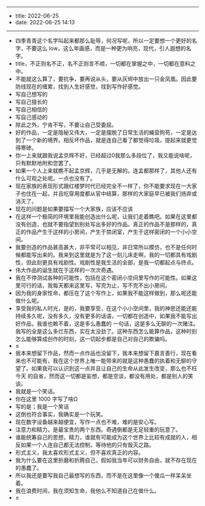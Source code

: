 - --
- title: 2022-06-25
- date: 2022-06-25 14:13
- --
- 四季青青这个名字叫起来都那么耻辱，何况写呢，所以一定要想一个更好的名字，不要这么 low，这么年画感，而是一种更为响亮，现代，引人遐想的名字。
- title，不正则名不正，名不正则言不顺，一切都在掌握之中，一切都在意料之中。
- 不能就这么算了，要抗争，要再说从头，要从灰烬中放出一只金凤凰。因此要防线现在的缠累，找到人生好感觉，找到写作好感觉。
- 写自己想写的
- 写自己擅长的
- 写自己相信的
- 写自己感动的
- 除此之外，宁肯不写，不要让自己受委屈。
- 好的作品，一定是隐秘又伟大，一定是摆脱了日常生活的蝇营狗苟，一定是达到了一个新的境界。相反坏作品，就是连自己看了都觉得垃圾，提起来就更觉得寒碜。
- 你一上来就跟我说孟京辉不好，已经超过0我那么多段位了，我又能说啥呢，只有默默地附和您罢了。
- 如果一个人上来就瞧不起孟京辉，几乎是无解的。连孟都那样了，其他人还有什么可观之处呢。一点也没有了。
- 现在家族的表现形式跟红楼梦时代已经完全不一样了，你不能要求现在一大家子也住在一起，并且吃穿用度都从官中结算，那样的大家庭早已被我们扬弃或消灭了。
- 现在的问题是如果要描写一个大家族，应该不应该
- 在这样一个极简的环境里我能创造出什么呢，让我们走着瞧吧。如果在这里都没有创造，也就不要指望到别处写出多好的作品。真正的作品不是那样的，真正的作品产生于这样的小房间，产生于禁闭室，产生于这样密闭的一个小小空间。
- 我要创造的作品甚高甚大，非平常可以相见，非日常所以模仿，也不是任何时候都能写出来的。我来到这里就是为了这一刻儿床走啊，我的一切都具有戏剧性，但此刻更具有戏剧性。戏剧性是我生活的全部，是我一切都起点与终点。
- 伟大作品的诞生就在于这样的一次次奇遇。
- 我在不停测试各种的可能性，包括在这个密闭小空间里写作的可能性。如果这里可行的话，我每天都来这里写，写完为止，写不完不出小房间。
- 因为我的身家性命，都压在了这个写作上，如果我不能这样做到，那么呢还能做什么呢。
- 享受我的私人时光，是的，我要享受，在这个小小空间里，我的神思还能还能持续多久呢，没有多久，没有更多的话语，一切都在创造中，如果我不能写出好作品，我谁也赖不着，这是多么愚蠢的 一句话，这是多么无聊的一次赌注。我写的全是这么多烂东西，实在太没劲了。这种东西怎么能算作品，这种时刻怎么能够算成创作的时刻，这一切起步都是自己对自己的欺骗吗。
- ≤
- 我本来想留下作品，然而一点作品也没留下，我本来想留下嘉言善行，现在看来也不可能有，我在这个世界上唯一能带来的就是这种愚蠢的执着和无聊的守望了。如果我可以认识到这一点并且让自己的生命从此发生改变，那么也不枉今天 的自省，然而这一切都是妄想，都是空谈，都没有用处，都是别人的笑谈。
- 我就是一个笑话。
- 你在这里 1000 字写了啥Ω
- 写的是；我是一个笑话
- 这倒也符合事实，我确实是一个玩笑。
- 现在数字设备越来越便宜，写作一点也不难，难的是安心写。
- 注意力和精力，是最宝贵的两个东西。奇遇倒都是无足轻重的玩意了。
- 谁能统筹自己的思想，精力，谁就有可能成为这个世界上比较有成就的人，相反如果一个人连自己都无法控制，等待他的只有毁灭之路。
- 形式主义，我太喜欢形式主义，但不喜欢真正的内容。
- 我为什么要在这里折磨和折腾自己，假如我当年可以财务自由，就不存在现在的愚蠢了。
- 所以我还是要写我自己最想写的东西，而不是在这里像一个傻瓜一样呆呆坐着。
- 我在浪费时间，我在须知生命，我他么不知道自己在做什么。
- ≤
